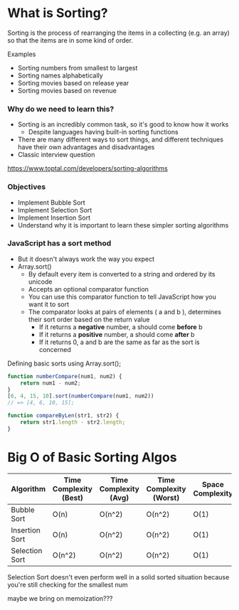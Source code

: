 # What is Sorting? 

Sorting is the process of rearranging the items in a collecting (e.g. an array) so that the items are in some kind of order.

Examples

- Sorting numbers from smallest to largest
- Sorting names alphabetically
- Sorting movies based on release year
- Sorting movies based on revenue



### Why do we need to learn this?

- Sorting is an incredibly common task, so it's good to know how it works
  - Despite languages having built-in sorting functions
- There are many different ways to sort things, and different techniques have their own advantages and disadvantages 
- Classic interview question

https://www.toptal.com/developers/sorting-algorithms

### Objectives

- Implement Bubble Sort
- Implement Selection Sort
- Implement Insertion Sort
- Understand why it is important to learn these simpler sorting algorithms



### JavaScript has a sort method

- But it doesn't always work the way you expect
- Array.sort()
  - By default every item is converted to a string and ordered by its unicode
  - Accepts an optional comparator function 
  - You can use this comparator function to tell JavaScript how you want it to sort
  - The comparator looks at pairs of elements ( a and b ), determines their sort order based on the return value
    - If it returns a **negative** number, a should come **before** b
    - If it returns a **positive** number, a should come **after** b 
    - If it returns 0, a and b are the same as far as the sort is concerned

Defining basic sorts using Array.sort();

```js
function numberCompare(num1, num2) {
    return num1 - num2;
}
[6, 4, 15, 10].sort(numberCompare(num1, num2)) 
// => [4, 6, 10, 15];

function compareByLen(str1, str2) {
    return str1.length - str2.length;
}
```



# Big O of Basic Sorting Algos 

| Algorithm      | Time Complexity (Best) | Time Complexity (Avg) | Time Complexity (Worst) | Space Complexity |
| -------------- | ---------------------- | --------------------- | ----------------------- | ---------------- |
| Bubble Sort    | O(n)                   | O(n^2)                | O(n^2)                  | O(1)             |
| Insertion Sort | O(n)                   | O(n^2)                | O(n^2)                  | O(1)             |
| Selection Sort | O(n^2)                 | O(n^2)                | O(n^2)                  | O(1)             |



Selection Sort doesn't even perform well in a solid sorted situation because you're still checking for the smallest num 

maybe we bring on memoization???

